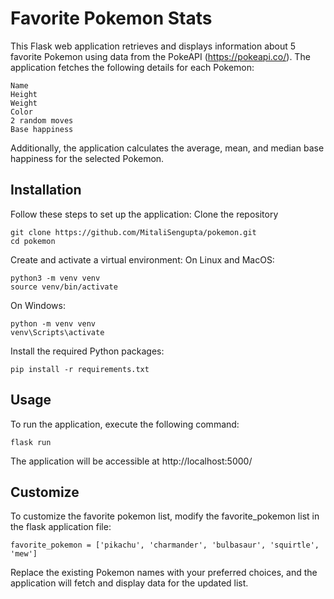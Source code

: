 # Favorite Pokemon Stats

This Flask web application retrieves and displays information about 5 favorite Pokemon using data from the PokeAPI (https://pokeapi.co/). The application fetches the following details for each Pokemon:
```
Name
Height
Weight
Color
2 random moves
Base happiness
```
Additionally, the application calculates the average, mean, and median base happiness for the selected Pokemon.
## Installation
Follow these steps to set up the application:
Clone the repository
```
git clone https://github.com/MitaliSengupta/pokemon.git
cd pokemon
```
Create and activate a virtual environment:
On Linux and MacOS:
```
python3 -m venv venv
source venv/bin/activate
```
On Windows:
```
python -m venv venv
venv\Scripts\activate
```
Install the required Python packages:
```
pip install -r requirements.txt
```
## Usage
To run the application, execute the following command:
```
flask run
```
The application will be accessible at http://localhost:5000/
## Customize
To customize the favorite pokemon list, modify the favorite_pokemon list in the flask application file:
```
favorite_pokemon = ['pikachu', 'charmander', 'bulbasaur', 'squirtle', 'mew']
```
Replace the existing Pokemon names with your preferred choices, and the application will fetch and display data for the updated list.